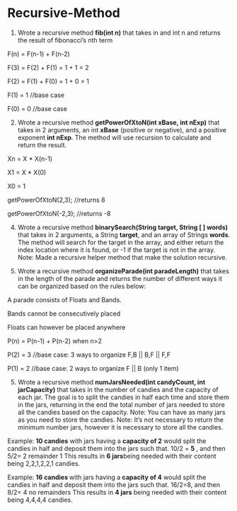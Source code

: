 # Recursive-Method
1. Wrote a recursive method <b>fib(int n)</b> that takes in and int n and returns the result of fibonacci’s nth term

<p>F(n) = F(n-1) + F(n-2)</p> 
<p>F(3) = F(2) + F(1) = 1 + 1 = 2</p>
<p>F(2) = F(1) + F(0) = 1 + 0 = 1</p>
<p>F(1) = 1 		//base case</p>
<p>F(0) = 0 		//base case</p>

2. Wrote a recursive method <b>getPowerOfXtoN(int xBase, int nExp)</b> that takes in 2 arguments, an int <b>xBase</b> (positive or negative), and a positive exponent <b>int nExp</b>. The method will use recursion to calculate and return the result.
<p>Xn = X * X(n-1)</p>
X1 = X * X(0)</p>
X0 = 1</p>
<p>getPowerOfXtoN(2,3);   //returns 8</p>
<p>getPowerOfXtoN(-2,3);   //returns -8 </p>

4. Wrote a recursive method <b>binarySearch(String target, String [ ] words)</b> that takes in 2 arguments, a String <b>target</b>, and an array of Strings<b> words</b>. The method will search for the target in the array, and either return the index location where it is found, or -1 if the target is not in the array. 
Note: Made a recursive helper method that make the solution recursive.

4. Wrote a recursive method <b>organizeParade(int paradeLength)</b> that takes in the length of the parade and returns the number of different ways it can be organized based on the rules below:

<p>A parade consists of Floats and Bands.</p>
<p>Bands cannot be consecutively placed</p>
<p>Floats can however be placed anywhere</p>
<p>P(n) = P(n-1) + P(n-2) when n>2</p>
<p>P(2) = 3 	//base case:  3 ways to organize  	F,B  || B,F  || F,F</p>
<p>P(1) = 2 	//base case:  2 ways to organize 	F || B 	  (only 1 item)</p>

5. Wrote a recursive method <b>numJarsNeeded(int candyCount, int jarCapacity)</b> that takes in the number of candies and the capacity of each jar.  The goal is to split the candies in half each time and store them in the jars, returning in the end the total number of jars needed to store all the candies based on the capacity.
Note: You can have as many jars as you need to store the candies.
Note: It’s not necessary to return the minimum number jars, however it is necessary to store all the candies.

Example: <b>10 candies</b> with jars having a <b>capacity of 2</b> would split the candies in half and deposit them into the jars such that. 10/2 = <b>5</b> , and then 5/2= 2 remainder 1
This results in <b>6 jars</b>being needed with their content being 2,2,1,2,2,1 candies.

Example: <b>16 candies </b>with jars having a <b>capacity of 4</b> would split the candies in half and deposit them into the jars such that. 16/2=8, and then 8/2= 4 no remainders
This results in <b>4 jars</b> being needed with their content being 4,4,4,4 candies.


